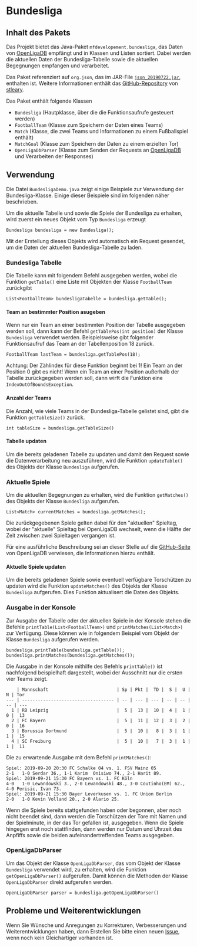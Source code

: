 # Bundesliga

## Inhalt des Pakets
Das Projekt bietet das Java-Paket `mfdevelopement.bundesliga`, das Daten von [OpenLigaDB](https://www.openligadb.de/) empfängt und in Klassen und Listen sortiert. Dabei werden die aktuellen Daten der Bundesliga-Tabelle sowie die aktuellen Begegnungen empfangen und verarbeitet.

Das Paket referenziert auf `org.json`, das im JAR-File [`json_20190722.jar`](https://repo1.maven.org/maven2/org/json/json/20190722/json-20190722.jar), enthalten ist. Weitere Informationen enthält das [GitHub-Repository](https://github.com/stleary/JSON-java) von [stleary](https://github.com/stleary).

Das Paket enthält folgende Klassen
- `Bundesliga` (Hautpklasse, über die die Funktionsaufrufe gesteuert werden)
- `FootballTeam` (Klasse zum Speichern der Daten eines Teams)
- `Match` (Klasse, die zwei Teams und Informationen zu einem Fußballspiel enthält)
- `MatchGoal` (Klasse zum Speichern der Daten zu einem erzielten Tor)
- `OpenLigaDbParser` (Klasse zum Senden der Requests an [OpenLigaDB](https://www.openligadb.de/) und Verarbeiten der Responses)

## Verwendung
Die Datei `BundesligaDemo.java` zeigt einige Beispiele zur Verwendung der Bundesliga-Klasse. Einige dieser Beispiele sind im folgenden näher beschrieben.

Um die aktuelle Tabelle und sowie die Spiele der Bundesliga zu erhalten, wird zuerst ein neues Objekt vom Typ `Bundesliga` erzeugt
```
Bundesliga bundesliga = new Bundesliga();
```
Mit der Erstellung dieses Objekts wird automatisch ein Request gesendet, um die Daten der aktuellen Bundesliga-Tabelle zu laden.

### Bundesliga Tabelle
Die Tabelle kann mit folgendem Befehl ausgegeben werden, wobei die Funktion `getTable()` eine Liste mit Objekten der Klasse `FootballTeam` zurückgibt 
```
List<FootballTeam> bundesligaTabelle = bundesliga.getTable();
```

#### Team an bestimmter Position asugeben
Wenn nur ein Team an einer bestimmten Position der Tabelle ausgegeben werden soll, dann kann der Befehl `getTablePos(int position)` der Klasse `Bundesliga` verwendet werden. Beispielsweise gibt folgender Funktionsaufruf das Team an der Tabellenposition 18 zurück. 
```
FootballTeam lastTeam = bundesliga.getTablePos(18);
```
Achtung: Der Zählindex für diese Funktion beginnt bei 1! Ein Team an der Position 0 gibt es nicht!
Wenn ein Team an einer Position außerhalb der Tabelle zurückgegeben werden soll, dann wirft die Funktion eine `IndexOutOfBoundsException`. 

#### Anzahl der Teams 
Die Anzahl, wie viele Teams in der Bundesliga-Tabelle gelistet sind, gibt die Funktion `getTableSize()` zurück.
```
int tableSize = bundesliga.getTableSize()
``` 

#### Tabelle updaten
Um die bereits geladenen Tabelle zu updaten und damit den Request sowie die Datenverarbeitung neu auszuführen, wird die Funktion `updateTable()` des Objekts der Klasse `Bundesliga` aufgerufen.


### Aktuelle Spiele
Um die aktuellen Begegnungen zu erhalten, wird die Funktion `getMatches()` des Objekts der Klasse `Bundesliga` aufgerufen.
```
List<Match> currentMatches = bundesliga.getMatches();
```
Die zurückgegebenen Spiele gelten dabei für den "aktuellen" Spieltag, wobei der "aktuelle" Spieltag bei OpenLigaDB wechselt, wenn die Hälfte der Zeit zwischen zwei Spieltagen vergangen ist.

Für eine ausführliche Beschreibung sei an dieser Stelle auf die [GitHub-Seite](https://github.com/OpenLigaDB/OpenLigaDB-Samples) von OpenLigaDB verwiesen, die Informationen hierzu enthält.

#### Aktuelle Spiele updaten
Um die bereits geladenen Spiele sowie eventuell verfügbare Torschützen zu updaten wird die Funktion `updateMatches()` des Objekts der Klasse `Bundesliga` aufgerufen. Dies Funktion aktualisert die Daten des Objekts.

### Ausgabe in der Konsole
Zur Ausgabe der Tabelle oder der aktuellen Spiele in der Konsole stehen die Befehle `printTable(List<FootballTeam>)` und `printMatches(List<Match>)` zur Verfügung. Diese können wie in folgendem Beispiel vom Objekt der Klasse `Bundesliga` aufgerufen werden.
```
bundesliga.printTable(bundesliga.getTable());
bundesliga.printMatches(bundesliga.getMatches());
```

Die Ausgabe in der Konsole mithilfe des Befehls `printTable()` ist nachfolgend beispielhaft dargestellt, wobei der Ausschnitt nur die ersten vier Teams zeigt.
```
    | Mannschaft                          | Sp | Pkt |  TD |  S |  U |  N | Tor
--- | ----------------------------------- | -- | --- | --- | -- | -- | -- | ---
  1 | RB Leipzig                          |  5 |  13 |  10 |  4 |  1 |  0 |  13
  2 | FC Bayern                           |  5 |  11 |  12 |  3 |  2 |  0 |  16
  3 | Borussia Dortmund                   |  5 |  10 |   8 |  3 |  1 |  1 |  15
  4 | SC Freiburg                         |  5 |  10 |   7 |  3 |  1 |  1 |  11
```

Die zu erwartende Ausgabe mit dem Befehl `printMatches()`:
```
Spiel: 2019-09-20 20:30 FC Schalke 04 vs. 1. FSV Mainz 05       	  2-1	1-0 Serdar 36., 1-1 Karim  Onisiwo 74., 2-1 Harit 89.
Spiel: 2019-09-21 15:30 FC Bayern vs. 1. FC Köln                	  4-0	1-0 Lewandowski 3., 2-0 Lewandowski 48., 3-0 Coutinho(EM) 62., 4-0 Perisic, Ivan 73.
Spiel: 2019-09-21 15:30 Bayer Leverkusen vs. 1. FC Union Berlin 	  2-0	1-0 Kevin Volland 20., 2-0 Alario 25.
```
Wenn die Spiele bereits stattgefunden haben oder begonnen, aber noch nicht beendet sind, dann werden die Torschützen der Tore mit Namen und der Spielminute, in der das Tor gefallen ist, ausgegeben.
Wenn die Spiele hingegen erst noch stattfinden, dann werden nur Datum und Uhrzeit des Anpfiffs sowie die beiden aufeinandertreffenden Teams ausgegeben.

### OpenLigaDbParser
Um das Objekt der Klasse `OpenLigaDbParser`, das vom Objekt der Klasse `Bundesliga` verwendet wird, zu erhalten, wird die Funktion `getOpenLigaDbParser()` aufgerufen. Damit können die Methoden der Klasse `OpenLigaDbParser` direkt aufgerufen werden.
```
OpenLigaDbParser parser = bundesliga.getOpenLigaDbParser()
```

## Probleme und Weiterentwicklungen
Wenn Sie Wünsche und Anregungen zu Korrekturen, Verbesserungen und Weiterentwicklungen haben, dann Erstellen Sie bitte einen neuen [Issue](https://github.com/mjferstl/Bundesliga/issues), wenn noch kein Gleichartiger vorhanden ist.
